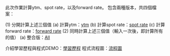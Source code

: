 此次作業計算ytm、spot rate，以及forward rate。
包含兩種版本，共四個檔案：

(1) 分開計算上述三個值
    (a) 計算ytm：[ytm](https://github.com/KatherineChu/Financial-Engineering/blob/master/HW2/ytm.py)
    (b) 計算spot rate：[spot rate](https://github.com/KatherineChu/Financial-Engineering/blob/master/HW2/Spot_Rate.py)
    (c) 計算forward rate：[forward rate](https://github.com/KatherineChu/Financial-Engineering/blob/master/HW2/forward_rate.py)
(2) 同時計算上述三個值（輸入一次後，即計算所有的值）
    (a) 整合版：[All](https://github.com/KatherineChu/Financial-Engineering/blob/master/HW2/financial_engineering_hw2.py)
    
介紹學習歷程與程式DEMO：[學習歷程](https://github.com/KatherineChu/Financial-Engineering/blob/master/HW2/%E5%AD%B8%E7%BF%92%E6%AD%B7%E7%A8%8B%E8%88%87%E7%A8%8B%E5%BC%8FDEMO.pdf)
程式流程圖：[流程圖](https://github.com/KatherineChu/Financial-Engineering/blob/master/HW2/%E6%B5%81%E7%A8%8B%E5%9C%96.pdf)
